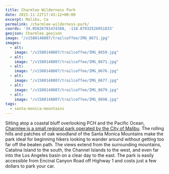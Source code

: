 ```yaml
---
title: Charmlee Wilderness Park
date: 2015-11-22T17:43:12+00:00
excerpt: Malibu, Ca
permalink: /charmlee-wilderness-park/
coords: '34.05826781474388, -118.87932526951833'
geojson: Charmlee.geojson
image: "/v1580148807/trailcoffee/IMG_8671.jpg"
images:
  - alt: 
    image: "/v1580148807/trailcoffee/IMG_8659.jpg"
  - alt: 
    image: "/v1580148807/trailcoffee/IMG_8671.jpg"
  - alt: 
    image: "/v1580148807/trailcoffee/IMG_8676.jpg"
  - alt: 
    image: "/v1580148807/trailcoffee/IMG_8677.jpg"
  - alt: 
    image: "/v1580148807/trailcoffee/IMG_8679.jpg"
  - alt: 
    image: "/v1580148807/trailcoffee/IMG_8698.jpg"
tags:
  - santa-monica-mountains
---
```

Sitting atop a coastal bluff overlooking PCH and the Pacific Ocean, <a href="http://www.lamountains.com/parks.asp?parkid=95">Charmlee is a small regional park operated by the City of Malibu</a>. The rolling hills and patches of oak woodland of the Santa Monica Mountains make the park ideal for beginning hikers looking to wander around without getting too far off the beaten path. The views extend from the surrounding mountains, Catalina Island to the south, the Channel Islands to the west, and even far into the Los Angeles basin on a clear day to the east. The park is easily accessible from Encinal Canyon Road off Highway 1 and costs just a few dollars to park your car.



